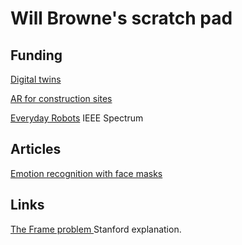 # Will Browne's scratch pad
<!-- a place to put notes that aren't uploaded -->

## Funding
[Digital twins](https://www.eng.it/en/white-papers/digital-twin)

[AR for construction sites](https://twinbuild.com/)

[Everyday Robots](https://spectrum.ieee.org/alphabet-robots) IEEE Spectrum


  
## Articles 
 [Emotion recognition with face masks ](https://theconversation.com/when-faces-are-partially-covered-neither-people-nor-algorithms-are-good-at-reading-emotions-165005)
  
## Links
 [The Frame problem ](https://plato.stanford.edu/entries/frame-problem/) Stanford explanation.
  
  

